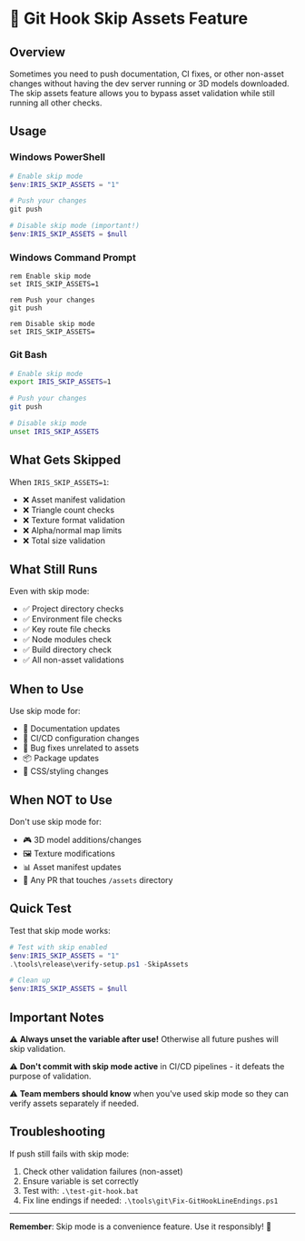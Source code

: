 # 🔧 Git Hook Skip Assets Feature

## Overview

Sometimes you need to push documentation, CI fixes, or other non-asset changes without having the dev server running or 3D models downloaded. The skip assets feature allows you to bypass asset validation while still running all other checks.

## Usage

### Windows PowerShell
```powershell
# Enable skip mode
$env:IRIS_SKIP_ASSETS = "1"

# Push your changes
git push

# Disable skip mode (important!)
$env:IRIS_SKIP_ASSETS = $null
```

### Windows Command Prompt
```batch
rem Enable skip mode
set IRIS_SKIP_ASSETS=1

rem Push your changes
git push

rem Disable skip mode
set IRIS_SKIP_ASSETS=
```

### Git Bash
```bash
# Enable skip mode
export IRIS_SKIP_ASSETS=1

# Push your changes
git push

# Disable skip mode
unset IRIS_SKIP_ASSETS
```

## What Gets Skipped

When `IRIS_SKIP_ASSETS=1`:
- ❌ Asset manifest validation
- ❌ Triangle count checks
- ❌ Texture format validation
- ❌ Alpha/normal map limits
- ❌ Total size validation

## What Still Runs

Even with skip mode:
- ✅ Project directory checks
- ✅ Environment file checks
- ✅ Key route file checks
- ✅ Node modules check
- ✅ Build directory check
- ✅ All non-asset validations

## When to Use

Use skip mode for:
- 📝 Documentation updates
- 🔧 CI/CD configuration changes
- 🐛 Bug fixes unrelated to assets
- 📦 Package updates
- 🎨 CSS/styling changes

## When NOT to Use

Don't use skip mode for:
- 🎮 3D model additions/changes
- 🖼️ Texture modifications
- 📊 Asset manifest updates
- 🔄 Any PR that touches `/assets` directory

## Quick Test

Test that skip mode works:
```powershell
# Test with skip enabled
$env:IRIS_SKIP_ASSETS = "1"
.\tools\release\verify-setup.ps1 -SkipAssets

# Clean up
$env:IRIS_SKIP_ASSETS = $null
```

## Important Notes

⚠️ **Always unset the variable after use!** Otherwise all future pushes will skip validation.

⚠️ **Don't commit with skip mode active** in CI/CD pipelines - it defeats the purpose of validation.

⚠️ **Team members should know** when you've used skip mode so they can verify assets separately if needed.

## Troubleshooting

If push still fails with skip mode:
1. Check other validation failures (non-asset)
2. Ensure variable is set correctly
3. Test with: `.\test-git-hook.bat`
4. Fix line endings if needed: `.\tools\git\Fix-GitHookLineEndings.ps1`

---

**Remember**: Skip mode is a convenience feature. Use it responsibly! 🚀